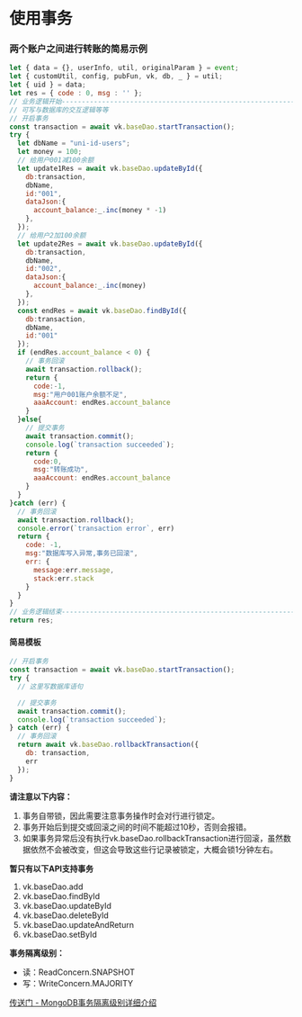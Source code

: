 # 使用事务
 
### 两个账户之间进行转账的简易示例

```js
let { data = {}, userInfo, util, originalParam } = event;
let { customUtil, config, pubFun, vk, db, _ } = util;
let { uid } = data;
let res = { code : 0, msg : '' };
// 业务逻辑开始-----------------------------------------------------------
// 可写与数据库的交互逻辑等等
// 开启事务
const transaction = await vk.baseDao.startTransaction();
try {
  let dbName = "uni-id-users";
  let money = 100;
  // 给用户001减100余额
  let update1Res = await vk.baseDao.updateById({
    db:transaction,
    dbName,
    id:"001",
    dataJson:{
      account_balance:_.inc(money * -1)
    },
  });
  // 给用户2加100余额
  let update2Res = await vk.baseDao.updateById({
    db:transaction,
    dbName,
    id:"002",
    dataJson:{
      account_balance:_.inc(money)
    },
  });
  const endRes = await vk.baseDao.findById({
    db:transaction,
    dbName,
    id:"001"
  });
  if (endRes.account_balance < 0) {
    // 事务回滚
    await transaction.rollback();
    return {
      code:-1,
      msg:"用户001账户余额不足",
      aaaAccount: endRes.account_balance
    }
  }else{
    // 提交事务
    await transaction.commit();
    console.log(`transaction succeeded`);
    return {
      code:0,
      msg:"转账成功",
      aaaAccount: endRes.account_balance
    }
  }
}catch (err) {
  // 事务回滚
  await transaction.rollback();
  console.error(`transaction error`, err)
  return {
    code: -1,
    msg:"数据库写入异常,事务已回滚",
    err: {
      message:err.message,
      stack:err.stack
    }
  }
}
// 业务逻辑结束-----------------------------------------------------------
return res;
```

#### 简易模板

```js
// 开启事务
const transaction = await vk.baseDao.startTransaction();
try {
  // 这里写数据库语句

  // 提交事务
  await transaction.commit();
  console.log(`transaction succeeded`);
} catch (err) {
  // 事务回滚
  return await vk.baseDao.rollbackTransaction({
    db: transaction,
    err
  });
}
```

**请注意以下内容：**

1. 事务自带锁，因此需要注意事务操作时会对行进行锁定。
2. 事务开始后到提交或回滚之间的时间不能超过10秒，否则会报错。
3. 如果事务异常后没有执行vk.baseDao.rollbackTransaction进行回滚，虽然数据依然不会被改变，但这会导致这些行记录被锁定，大概会锁1分钟左右。

**暂只有以下API支持事务**

1. vk.baseDao.add
2. vk.baseDao.findById
3. vk.baseDao.updateById
4. vk.baseDao.deleteById
5. vk.baseDao.updateAndReturn
6. vk.baseDao.setById

**事务隔离级别：**

- 读：ReadConcern.SNAPSHOT
- 写：WriteConcern.MAJORITY

[传送门 - MongoDB事务隔离级别详细介绍](https://blog.csdn.net/zxwjx/article/details/106069585)
